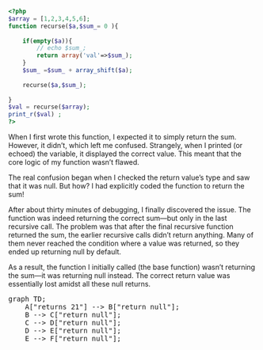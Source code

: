 

```PHP
<?php
$array = [1,2,3,4,5,6];
function recurse($a,$sum_= 0 ){
    
    if(empty($a)){
        // echo $sum_;
        return array('val'=>$sum_);
    }
    $sum_ =$sum_ + array_shift($a);
    
    recurse($a,$sum_);
    
}
$val = recurse($array);
print_r($val) ;
?>
```
When I first wrote this function, I expected it to simply return the sum. However, it didn’t, which left me confused. Strangely, when I printed (or echoed) the variable, it displayed the correct value. This meant that the core logic of my function wasn’t flawed.

The real confusion began when I checked the return value’s type and saw that it was null. But how? I had explicitly coded the function to return the sum!

After about thirty minutes of debugging, I finally discovered the issue. The function was indeed returning the correct sum—but only in the last recursive call. The problem was that after the final recursive function returned the sum, the earlier recursive calls didn’t return anything. Many of them never reached the condition where a value was returned, so they ended up returning null by default.

As a result, the function I initially called (the base function) wasn’t returning the sum—it was returning null instead. The correct return value was essentially lost amidst all these null returns.
<pre class="mermaid">
graph TD;
    A["returns 21"] --> B["return null"];
    B --> C["return null"];
    C --> D["return null"];
    D --> E["return null"];
    E --> F["return null"];
</pre>
<script src="https://cdn.jsdelivr.net/npm/mermaid@10.9.1/dist/mermaid.min.js"></script>




